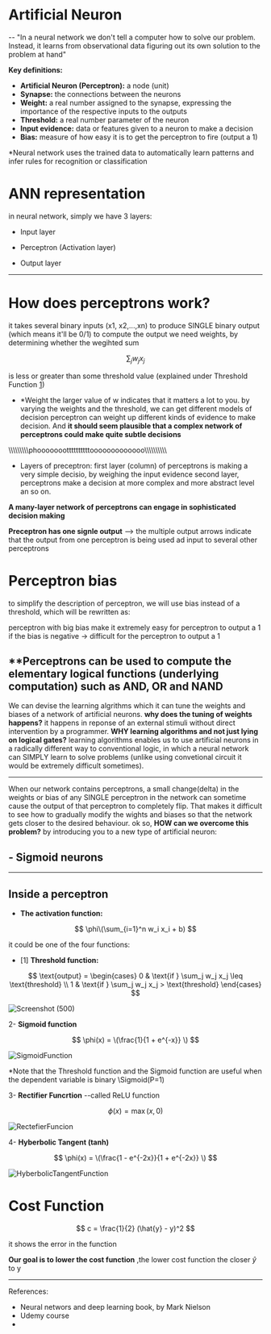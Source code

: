 # Artificial Neuron
-- "In a neural network we don't tell a computer how to solve our problem. Instead, it learns from observational data figuring out its own solution to the problem at hand"

**Key definitions:**
- **Artificial Neuron (Perceptron):** a node (unit)
- **Synapse:** the connections between the neurons
- **Weight:** a real number assigned to the synapse, expressing the importance of the respective inputs to the outputs
- **Threshold:** a real number parameter of the neuron
- **Input evidence:** data or features given to a neuron to make a decision 
- **Bias:** measure of how easy it is to get the perceptron to fire (output a 1)

*Neural network uses the trained data to automatically learn patterns and infer rules for recognition or classification


# ANN representation
in neural network, simply we have 3 layers:

- Input layer

- Perceptron (Activation layer)

- Output layer
----------------------
# How does perceptrons work?
it takes several binary inputs (x1, x2,...,xn) to produce SINGLE binary output (which means it'll be 0/1)
to compute the output we need weights, by determining whether the wegihted sum   

$$ \sum_j w_j  x_j $$

is less or greater than some threshold value (explained under Threshold Function [1](#ref1))
- *Weight
the larger value of w indicates that it matters a lot to you.
by varying the weights and the threshold, we can get different models of decision
perceptron can weight up different kinds of evidence to make decision. And **it should seem plausible that a complex network of perceptrons could make quite subtle decisions**


\\\\\\\\\\\\\\\\\phooooooottttttttttooooooooooooo\\\\\\\\\\\\\\\\\\\\


- Layers of preceptron:
first layer (column) of perceptrons is making a very simple decisio, by weighing the input evidence
second layer, perceptrons make a decision at more complex and more abstract level
an so on.

**A many-layer network of perceptrons can engage in sophisticated decision making**


**Preceptron has one signle output** --> the multiple output arrows indicate that the output from one perceptron is being used ad input to several other perceptrons 


# Perceptron bias 
to simplify the description of perceptron, we will use bias instead of a threshold, which will be rewritten as:


perceptron with big bias make it extremely easy for perceptron to output a 1
if the bias is negative -> difficult for the perceptron to output a 1

**Perceptrons can be used to compute the elementary logical functions (underlying computation) such as AND, OR and NAND
----------------------

We can devise the learning algrithms which it can tune the weights and biases of a network of artificial neurons.
**why does the tuning of weights happens?** it happens in reponse of an external stimuli without direct intervention by a programmer.
**WHY learning algorithms and not just lying on logical gates?** learning algorithms enables us to use artificial neurons in a radically different way to conventional logic,
in which a neural network can SIMPLY learn to solve problems (unlike using convetional circuit it would be extremely difficult sometimes).

----------------------
When our network contains perceptrons, a small change(delta) in the weights or bias of any SINGLE perceptron in the network can sometime cause the output of that perceptron to completely flip. That makes it difficult to see how to gradually modify the wights and biases so that the network gets closer to the desired behaviour.
ok so, **HOW can we overcome this problem?** by introducing you to a new type of artificial neuron:

## - Sigmoid neurons


----------------------

## Inside a perceptron 

- **The activation function:**

$$
\phi\(\sum_{i=1}^n w_i x_i + b)
$$

it could be one of the four functions:

 - <a name="ref1"></a> [1] **Threshold function:**

   
$$
\text{output} =
\begin{cases}
0 & \text{if } \sum_j w_j x_j \leq \text{threshold} \\
1 & \text{if } \sum_j w_j x_j > \text{threshold}
\end{cases}
$$

![Screenshot (500)](https://github.com/user-attachments/assets/0a0bbab9-8c38-491f-bafa-5dc088522297)

2- **Sigmoid function**

$$
\phi(x) = \(\frac{1}{1 + e^{-x}} \)
$$

![SigmoidFunction](https://github.com/user-attachments/assets/76ba4a8e-8725-4f2c-ab0d-19eef62c6692)

*Note that the Threshold function and the Sigmoid function are useful when the dependent variable is binary \\Sigmoid(P=1) 

3- **Rectifier Funcrtion**
--called ReLU function

$$
\phi(x) =\max(x,0)
$$

![RectefierFuncion](https://github.com/user-attachments/assets/529a23c0-27c0-4753-bb18-c6f6d02f8637)

4- **Hyberbolic Tangent (tanh)**

$$
\phi(x) = \(\frac{1 - e^{-2x}}{1 + e^{-2x}} \)
$$

![HyberbolicTangentFunction](https://github.com/user-attachments/assets/9f675039-4802-4fb0-bc13-9e3ab2610ba4)


# Cost Function

$$
 c = \frac{1}{2} (\hat{y} - y)^2 
$$

it shows the error in the function

**Our goal is to lower the cost function**
  ,the lower cost function the closer $\hat{y}$ to y













----------------------
References:
- Neural networs and deep learning book, by Mark Nielson
- Udemy course
- 
